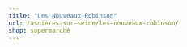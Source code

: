 ```yaml
---
title: "Les Nouveaux Robinson"
url: /asnieres-sur-seine/les-nouveaux-robinson/
shop: supermarché
---
```

